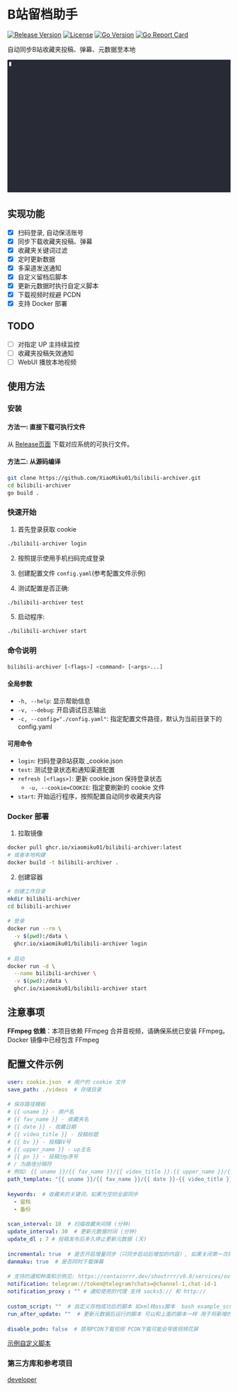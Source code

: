 # B站留档助手  

[![Release Version](https://img.shields.io/github/v/release/XiaoMiku01/bilibili-archiver?style=flat-square)](https://github.com/XiaoMiku01/bilibili-archiver/releases/latest)
[![License](https://img.shields.io/github/license/XiaoMiku01/bilibili-archiver?style=flat-square)](https://github.com/XiaoMiku01/bilibili-archiver/blob/main/LICENSE)
[![Go Version](https://img.shields.io/github/go-mod/go-version/XiaoMiku01/bilibili-archiver?style=flat-square)](https://go.dev/)
[![Go Report Card](https://goreportcard.com/badge/github.com/XiaoMiku01/bilibili-archiver)](https://goreportcard.com/report/github.com/XiaoMiku01/bilibili-archiver)

自动同步B站收藏夹投稿、弹幕、元数据至本地  

<a href="https://asciinema.org/a/708893" target="_blank"><img src="./demo.gif" /></a>  


## 实现功能

- [x] 扫码登录, 自动保活账号
- [x] 同步下载收藏夹投稿、弹幕
- [x] 收藏夹关键词过滤
- [x] 定时更新数据
- [x] 多渠道发送通知
- [x] 自定义留档后脚本
- [x] 更新元数据时执行自定义脚本
- [x] 下载视频时规避 PCDN
- [x] 支持 Docker 部署

## TODO

- [ ] 对指定 UP 主持续监控
- [ ] 收藏夹投稿失效通知
- [ ] WebUI 播放本地视频

## 使用方法

### 安装

#### 方法一: 直接下载可执行文件

从 [Release页面](https://github.com/XiaoMiku01/bilibili-archiver/releases) 下载对应系统的可执行文件。

#### 方法二: 从源码编译

```bash
git clone https://github.com/XiaoMiku01/bilibili-archiver.git
cd bilibili-archiver
go build .
```


### 快速开始

1. 首先登录获取 cookie

```bash
./bilibili-archiver login
```

2. 按照提示使用手机扫码完成登录

3. 创建配置文件 `config.yaml`(参考配置文件示例)

4. 测试配置是否正确:

```bash
./bilibili-archiver test
```

5. 启动程序:

```bash
./bilibili-archiver start
```

### 命令说明

```bash
bilibili-archiver [<flags>] <command> [<args>...]
```

#### 全局参数

- `-h, --help`: 显示帮助信息
- `-v, --debug`: 开启调试日志输出
- `-c, --config="./config.yaml"`: 指定配置文件路径，默认为当前目录下的 config.yaml

#### 可用命令

- `login`: 扫码登录B站获取 <uid>_cookie.json
- `test`: 测试登录状态和通知渠道配置
- `refresh [<flags>]`: 更新 cookie.json 保持登录状态
  - `-u, --cookie=COOKIE`: 指定要刷新的 cookie 文件
- `start`: 开始运行程序，按照配置自动同步收藏夹内容

### Docker 部署

1. 拉取镜像

```bash
docker pull ghcr.io/xiaomiku01/bilibili-archiver:latest
# 或者本地构建
docker build -t bilibili-archiver .
```

2. 创建容器

```bash
# 创建工作目录
mkdir bilibili-archiver 
cd bilibili-archiver

# 登录
docker run --rm \
  -v $(pwd):/data \
  ghcr.io/xiaomiku01/bilibili-archiver login

# 启动
docker run -d \
  --name bilibili-archiver \
  -v $(pwd):/data \
  ghcr.io/xiaomiku01/bilibili-archiver start
```

## 注意事项

**FFmpeg 依赖**：本项目依赖 FFmpeg 合并音视频，请确保系统已安装 FFmpeg。  
Docker 镜像中已经包含 FFmpeg 


## 配置文件示例  

```yaml
user: cookie.json  # 用户的 cookie 文件
save_path: ./videos  # 存储目录

# 保存路径模板
# {{ uname }} - 用户名
# {{ fav_name }} - 收藏夹名
# {{ date }} - 收藏日期
# {{ video_title }} - 投稿标题
# {{ bv }} - 投稿BV号
# {{ upper_name }} - up主名
# {{ pn }} - 投稿分p序号
# / 为路径分隔符
# 例如: {{ uname }}/{{ fav_name }}/{{ video_title }}.{{ upper_name }}/{{ bv }}-P{{ pn }}[{{ video_quality }}]
path_template: "{{ uname }}/{{ fav_name }}/{{ date }}-{{ video_title }}.{{ upper_name }}/{{ bv }}-P{{ pn }}"

keywords:  # 收藏夹的关键词，如果为空则全部同步
  - 留档
  - 备份

scan_interval: 10  # 扫描收藏夹间隔 (分钟)
update_interval: 30  # 更新元数据时间 (分钟)
update_dl : 7 # 投稿发布后多久停止更新元数据 (天)

incremental: true  # 是否开启增量同步（只同步启动后增加的内容）, 如果关闭第一次同步会同步所有投稿
danmaku: true  # 是否同时下载弹幕

# 支持的通知种类和示例见: https://containrrr.dev/shoutrrr/v0.8/services/overview/
notification: telegram://token@telegram?chats=@channel-1,chat-id-1
notification_proxy : "" # 通知使用的代理 支持 socks5:// 和 http://

custom_script: ""  # 自定义存档成功后的脚本 如xml转ass脚本  bash example_script/xml2ass.sh 
run_after_update: ""  # 更新元数据后运行的脚本 可以和上面的脚本一样 用于将新增的弹幕转为ass

disable_pcdn: false  # 禁用PCDN下载视频 PCDN下载可能会导致视频花屏
```

[示例自定义脚本](./example_script/)

### 第三方库和参考项目  

[developer](./developer.md)
